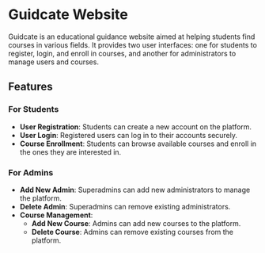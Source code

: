 # Guidcate Website

Guidcate is an educational guidance website aimed at helping students find courses in various fields. It provides two user interfaces: one for students to register, login, and enroll in courses, and another for administrators to manage users and courses.

## Features

### For Students
- **User Registration**: Students can create a new account on the platform.
- **User Login**: Registered users can log in to their accounts securely.
- **Course Enrollment**: Students can browse available courses and enroll in the ones they are interested in.

### For Admins
- **Add New Admin**: Superadmins can add new administrators to manage the platform.
- **Delete Admin**: Superadmins can remove existing administrators.
- **Course Management**:
  - **Add New Course**: Admins can add new courses to the platform.
  - **Delete Course**: Admins can remove existing courses from the platform.
